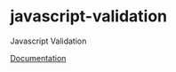 javascript-validation
=====================

Javascript Validation

<a href="https://paste8.com/5MVyJvXZ">Documentation</a>


